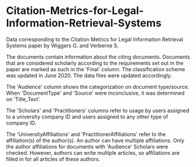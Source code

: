 # Citation-Metrics-for-Legal-Information-Retrieval-Systems
Data corresponding to the Citation Metrics for Legal Information Retrieval Systems paper by Wiggers G. and Verberne S.

The documents contain information about the citing documents. Documents that are considered scholarly according to the requirements set out in the paper are marked as such in the 'Final' column. The classification scheme was updated in June 2020. The data files were updated accordingly.

The 'Audience' column shows the categorization on document type/source. When 'DocumentType' and 'Source' were inconclusive, it was determined on 'Title_Text'.

The 'Scholars' and 'Practitioners' columns refer to usage by users assigned to a university company ID and users assigned to any other type of company ID.

The 'UniversityAffiliations' and 'PractitionerAffiliations' refer to the affiliation(s) of the author(s). An author can have multiple affiliations. Only the author affiliations for documents with 'Audience' Scholars were checked. However, authors can write multiple articles, so affiliations are filled in for all articles of these authors.
